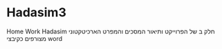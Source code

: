 # Hadasim3
Home Work Hadasim
חלק ב של הפרוייקט ותיאור המסכים והמפרט הארכיטקטוני מצורפים כקיבצי word
